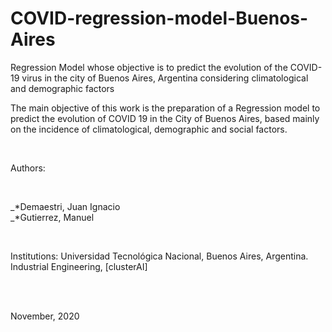 # COVID-regression-model-Buenos-Aires
Regression Model whose objective is to predict the evolution of the COVID-19 virus in the city of Buenos Aires, Argentina considering climatological and demographic factors
<br>

The main objective of this work is the preparation of a Regression model to predict the evolution of COVID 19 in the City of Buenos Aires, based mainly on the incidence of climatological, demographic and social factors.

<br>

Authors:

<br>

_*Demaestri, Juan Ignacio<br>
_*Gutierrez, Manuel

<br>

Institutions: Universidad Tecnológica Nacional, Buenos Aires, Argentina.
Industrial Engineering, [clusterAI]

<br>
<br>

November, 2020
